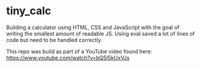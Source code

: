 # tiny_calc

Building a calculator using HTML, CSS and JavaScript with the goal of writing the smallest amount of readable JS. Using eval saved a lot of lines of code but need to be handled correctly.

This repo was build as part of a YouTube video found here: https://www.youtube.com/watch?v=bQ5I5kUxVJs
